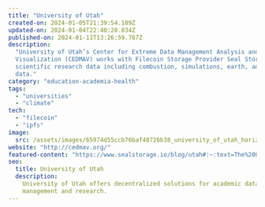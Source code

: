 ```yaml
---
title: "University of Utah"
created-on: 2024-01-05T21:39:54.109Z
updated-on: 2024-01-04T22:40:28.834Z
published-on: 2024-01-11T13:26:59.787Z
description:
  "University of Utah’s Center for Extreme Data Management Analysis and
  Visualization (CEDMAV) works with Filecoin Storage Provider Seal Storage to store
  scientific research data including combustion, simulations, earth, and satellite
  data."
category: "education-academia-health"
tags:
  - "universities"
  - "climate"
tech:
  - "filecoin"
  - "ipfs"
image:
  src: /assets/images/65974d55ccb76baf40726b38_university_of_utah_horizontal_logo.svg.png
website: "http://cedmav.org/"
featured-content: "https://www.sealstorage.io/blog/utah#:~:text=The%20University%20of%20Utah%20is,of%20Seal's%20underlying%20network%2C%20Filecoin"
seo:
  title: University of Utah
  description:
    University of Utah offers decentralized solutions for academic data
    management and research.
---
```


